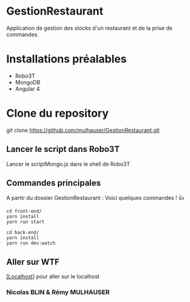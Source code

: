 # GestionRestaurant
Application de gestion des stocks d'un restaurant et de la prise de commandes.

# Installations préalables
* Robo3T
* MongoDB
* Angular 4

# Clone du repository
git clone https://github.com/mulhauser/GestionRestaurant.git

## Lancer le script dans Robo3T
Lancer le scriptMongo.js dans le shell de Robo3T

## Commandes principales
A partir du dossier GestionRestaurant :
Voici quelques commandes ! :+1:
```
cd front-end/
yarn install
yarn run start
```
```
cd back-end/
yarn install
yarn run dev:watch
```

## Aller sur WTF
[[Localhost]](http://localhost:4200/#/home) pour aller sur le localhost

### Nicolas BLIN & Rémy MULHAUSER
